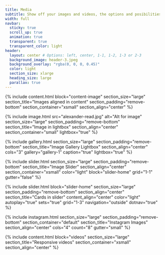 ```yaml
---
title: Media
subtitle: Show off your images and videos, the options and posibilities are endless.
width: full
navbar:
  sticky: true
  scroll_up: true
  animation: true
  transparent: true
  transparent_color: light
header:
  layout: center # Options: left, center, 1-1, 1-2, 1-3 or 2-3
  background_image: header-3.jpeg
  background_overlay: "rgba(0, 0, 0, 0.45)"
  color: light
  section_size: xlarge
  heading_size: large
  parallax: true
---
```


{% include content.html 
  block="content-image"
  section_size="large"
  section_title="Images aligned in content"
  section_padding="remove-bottom"
  section_container="xsmall"
  section_align="center"
%}

{% include image.html 
	src="alexander-read.jpg"
  alt="Alt for image"
  section_size="large"
  section_padding="remove-bottom"
  section_title="Image in lightbox"
  section_align="center"
  section_container="small"
  lightbox="true"
%}

{% include gallery.html 
  section_size="large"
  section_padding="remove-bottom"
  section_title="Image Gallery Lightbox" 
  section_align="center"
  cols="3"
  gallery="gallery-1"
  caption="true"
  lightbox="true"
%}

{% include slider.html 
  section_size="large"
  section_padding="remove-bottom"
  section_title="Image Slider" 
  section_align="center"
  section_container="xsmall"
  color="light"
  block="slider-home" 
  grid="1-1"
  gutter="false"
%}

{% include slider.html 
  block="slider-home" 
  section_size="large"
  section_padding="remove-bottom"
  section_align="center" 
  section_title="Cards in slider" 
  content_align="center"
  color="light"
  autoplay="true"
  sets="true"
  grid="1-3"
  navigation="outside"
  dotnav="true"
%}

{% include instagram.html 
  section_size="large"
  section_padding="remove-bottom"
  section_container="default"
  section_title="Instagram Images"
  section_align="center"
  cols="4" 
  count="8" 
  gutter="small"
%}

{% include content.html 
  block="videos"
  section_size="large"
  section_title="Responsive videos" 
  section_container="xsmall"
  section_align="center"
%}
